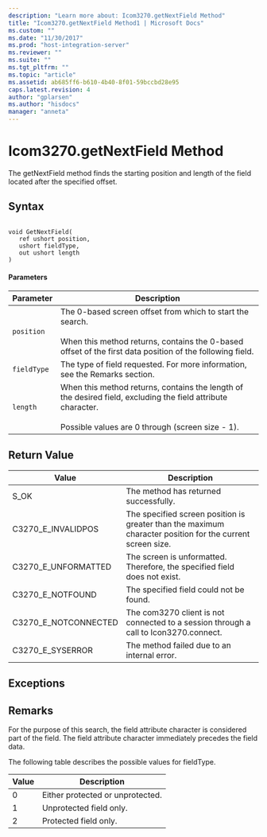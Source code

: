 ```yaml
---
description: "Learn more about: Icom3270.getNextField Method"
title: "Icom3270.getNextField Method1 | Microsoft Docs"
ms.custom: ""
ms.date: "11/30/2017"
ms.prod: "host-integration-server"
ms.reviewer: ""
ms.suite: ""
ms.tgt_pltfrm: ""
ms.topic: "article"
ms.assetid: ab685ff6-b610-4b40-8f01-59bccbd28e95
caps.latest.revision: 4
author: "gplarsen"
ms.author: "hisdocs"
manager: "anneta"
---
```

# Icom3270.getNextField Method
The getNextField method finds the starting position and length of the field located after the specified offset.  
  
## Syntax  
  
```  
  
void GetNextField(  
   ref ushort position,  
   ushort fieldType,  
   out ushort length  
)  
```  
  
#### Parameters  
  
|Parameter|Description|  
|---------------|-----------------|  
|`position`|The 0-based screen offset from which to start the search.<br /><br /> When this method returns, contains the 0-based offset of the first data position of the following field.|  
|`fieldType`|The type of field requested. For more information, see the Remarks section.|  
|`length`|When this method returns, contains the length of the desired field, excluding the field attribute character.<br /><br /> Possible values are 0 through (screen size - 1).|  
  
## Return Value  
  
|Value|Description|  
|-----------|-----------------|  
|S_OK|The method has returned successfully.|  
|C3270_E_INVALIDPOS|The specified screen position is greater than the maximum character position for the current screen size.|  
|C3270_E_UNFORMATTED|The screen is unformatted. Therefore, the specified field does not exist.|  
|C3270_E_NOTFOUND|The specified field could not be found.|  
|C3270_E_NOTCONNECTED|The com3270 client is not connected to a session through a call to Icon3270.connect.|  
|C3270_E_SYSERROR|The method failed due to an internal error.|  
  
## Exceptions  
  
## Remarks  
 For the purpose of this search, the field attribute character is considered part of the field. The field attribute character immediately precedes the field data.  
  
 The following table describes the possible values for fieldType.  
  
|Value|Description|  
|-----------|-----------------|  
|0|Either protected or unprotected.|  
|1|Unprotected field only.|  
|2|Protected field only.|
